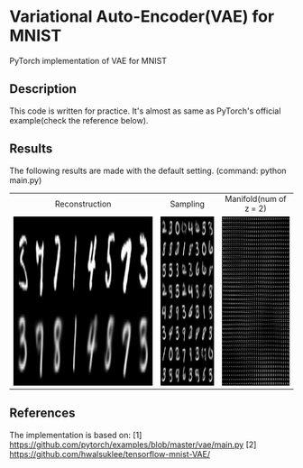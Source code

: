 # Variational Auto-Encoder(VAE) for MNIST
PyTorch implementation of VAE for MNIST

## Description
This code is written for practice. It's almost as same as PyTorch's official example(check the reference below).

## Results
The following results are made with the default setting. (command: python main.py)

<table align='center'>
<tr align='center'>
<td> Reconstruction </td>
<td> Sampling </td>
<td> Manifold(num of z = 2) </td>
</tr>
<tr>
<td><img src = 'results/reconstruction_100.png' height = '300px'>
<td><img src = 'results/sample_100.png' height = '300px'>
<td><img src = 'results/plot_along_z1_and_z2_axis__100.png' height = '300px'>
</tr>
</table>


## References
The implementation is based on:
[1] https://github.com/pytorch/examples/blob/master/vae/main.py
[2] https://github.com/hwalsuklee/tensorflow-mnist-VAE/